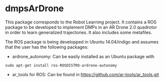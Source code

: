 # dmpsArDrone

This package corresponds to the Robot Learning  project. It contains a ROS package to be developed to implement DMPs in an AR Drone 2.0 quadrotor in order to learn generalized trajectories. It also includes some metafiles.

The ROS package is being developped in Ubuntu 14.04/indigo and assumes that the user has the following packages:

- ardrone_autonomy: 
  Can be easily installed as an Ubuntu package with 
```shell
sudo apt-get install ros-ROSDISTRO-ardrone-autonomy
```
- ar_tools for ROS:
  Can be found in https://github.com/ar-tools/ar_tools.git

